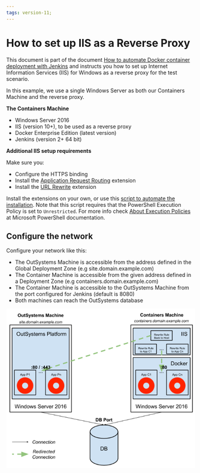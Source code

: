 ```yaml
---
tags: version-11;
---
```


# How to set up IIS as a Reverse Proxy

This document is part of the document [How to automate Docker container deployment with Jenkins](<faq-jenkins.md>) and instructs you how to set up Internet Information Services (IIS) for Windows as a reverse proxy for the test scenario.

In this example, we use a single Windows Server as both our Containers Machine and the reverse proxy.

**The Containers Machine**

* Windows Server 2016
* IIS (version 10+), to be used as a reverse proxy
* Docker Enterprise Edition (latest version)
* Jenkins (version 2+ 64 bit)

**Additional IIS setup requirements**

Make sure you: 

 * Configure the HTTPS binding
 * Install the [Application Request Routing](https://www.iis.net/downloads/microsoft/application-request-routing) extension
 * Install the [URL Rewrite](https://www.iis.net/downloads/microsoft/url-rewrite) extension

Install the extensions on your own, or use this [script to automate the installation](<https://github.com/OutSystems/ContainerAutomation/blob/master/misc/prerequisites/windowserver2016/install_arr_url_rewrite.ps1>). 
Note that this script requires that the PowerShell Execution Policy is set to `Unrestricted`. For more info check [About Execution Policies](<https://docs.microsoft.com/en-us/powershell/module/microsoft.powershell.core/about/about_execution_policies?view=powershell-6>) at Microsoft PowerShell documentation.

## Configure the network

Configure your network like this:

* The OutSystems Machine is accessible from the address defined in the Global Deployment Zone (e.g site.domain.example.com)
* The Container Machine is accessible from the given address defined in a Deployment Zone (e.g containers.domain.example.com)
* The Container Machine is accessible to the OutSystems Machine from the port configured for Jenkins (default is 8080)
* Both machines can reach the OutSystems database

![](images/image1.png)
